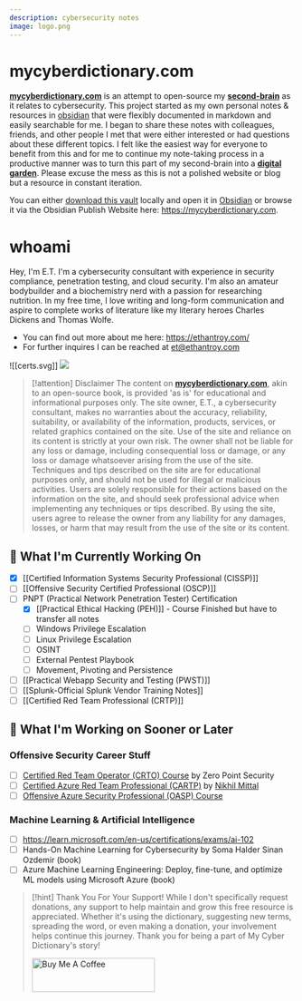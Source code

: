 ```yaml
---
description: cybersecurity notes
image: logo.png
---
```

# mycyberdictionary.com

[**mycyberdictionary.com**](https://mycyberdictionary.com) is an attempt to open-source my [**second-brain**](https://fortelabs.com/blog/basboverview/) as it relates to cybersecurity. This project started as my own personal notes & resources in [obsidian](https://obsidian.md/) that were flexibly documented in markdown and easily searchable for me. I began to share these notes with colleagues, friends, and other people I met that were either interested or had questions about these different topics. I felt like the easiest way for everyone to benefit from this and for me to continue my note-taking process in a productive manner was to turn this part of my second-brain into a [**digital garden**](https://maggieappleton.com/garden-history). Please excuse the mess as this is not a polished website or blog but a resource in constant iteration.

You can either [download this vault](https://github.com/ethanolivertroy/mycyberdictionary) locally and open it in [Obsidian](https://obsidian.md/) or browse it via the Obsidian Publish Website here: https://mycyberdictionary.com.

# whoami

Hey, I'm E.T. I'm a cybersecurity consultant with experience in security compliance, penetration testing, and cloud security. I'm also an amateur bodybuilder and a biochemistry nerd with a passion for researching nutrition. In my free time, I love writing and long-form communication and aspire to complete works of literature like my literary heroes Charles Dickens and Thomas Wolfe.
- You can find out more about me here: https://ethantroy.com/
- For further inquires  I can be reached at et@ethantroy.com

![[certs.svg]]
<a href="https://app.hackthebox.com/profile/339226"> <img src="https://www.hackthebox.com/badge/image/339226"></a>

> [!attention] Disclaimer
> The content on [**mycyberdictionary.com**](https://mycyberdictionary.com), akin to an open-source book, is provided 'as is' for educational and informational purposes only. The site owner, E.T., a cybersecurity consultant, makes no warranties about the accuracy, reliability, suitability, or availability of the information, products, services, or related graphics contained on the site. Use of the site and reliance on its content is strictly at your own risk. The owner shall not be liable for any loss or damage, including consequential loss or damage, or any loss or damage whatsoever arising from the use of the site. Techniques and tips described on the site are for educational purposes only, and should not be used for illegal or malicious activities. Users are solely responsible for their actions based on the information on the site, and should seek professional advice when implementing any techniques or tips described. By using the site, users agree to release the owner from any liability for any damages, losses, or harm that may result from the use of the site or its content.

## 🥊 What I'm Currently Working On

 - [x] [[Certified Information Systems Security Professional (CISSP)]]
 - [ ] [[Offensive Security Certified Professional (OSCP)]] 
 - [ ] PNPT (Practical Network Penetration Tester) Certification
	 - [x] [[Practical Ethical Hacking (PEH)]] - Course Finished but have to transfer all notes
	 - [ ] Windows Privilege Escalation
	 - [ ] Linux Privilege Escalation
	 - [ ] OSINT
	 - [ ] External Pentest Playbook
	 - [ ] Movement, Pivoting and Persistence
- [ ] [[Practical Webapp Security and Testing (PWST)]]
- [ ] [[Splunk-Official Splunk Vendor Training Notes]]
- [ ] [[Certified Red Team Professional (CRTP)]] 

## 🥊 What I'm Working on Sooner or Later

### Offensive Security Career Stuff
- [ ] [Certified Red Team Operator (CRTO) Course](https://training.zeropointsecurity.co.uk/courses/red-team-ops) by Zero Point Security
- [ ] [Certified Azure Red Team Professional (CARTP)](https://www.alteredsecurity.com/azureadlab) by [Nikhil Mittal](https://www.linkedin.com/in/mittalnikhil/)
- [ ] [Offensive Azure Security Professional (OASP) Course](https://cloudbreach.io/)

### Machine Learning & Artificial Intelligence
- [ ] https://learn.microsoft.com/en-us/certifications/exams/ai-102
- [ ] Hands-On Machine Learning for Cybersecurity by Soma Halder Sinan Ozdemir (book)
- [ ] Azure Machine Learning Engineering: Deploy, fine-tune, and optimize ML models using Microsoft Azure (book)

> [!hint] Thank You For Your Support!
> While I don't specifically request donations, any support to help maintain and grow this free resource is appreciated. Whether it's using the dictionary, suggesting new terms, spreading the word, or even making a donation, your involvement helps continue this journey. Thank you for being a part of My Cyber Dictionary's story!
> 
> <a href="https://www.buymeacoffee.com/ethantroy" target="_blank"><img src="https://cdn.buymeacoffee.com/buttons/v2/default-yellow.png" alt="Buy Me A Coffee" style="height: 60px !important;width: 217px !important;" ></a>
